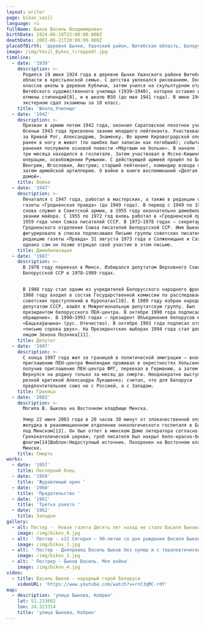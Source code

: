 ```yaml
---
layout: writer
page: bikav_vasil
language: ru
fullName: Быков Василь Владимирович
birthDate: 1924-06-18T22:00:00.000Z
deathDate: 2003-06-21T20:00:00.000Z
placeOfBirth: 'деревня Бычки, Ушачский район, Витебская область, Белорусская ССР, СССР'
image: /img/Vasil_Bykov_(cropped).jpg
timeline:
  - date: '1939'
    description: >-
      Родился 19 июня 1924 года в деревне Бычки Ушачского района Витебской
      области в крестьянской семье. С детства увлекался рисованием. Окончил 8
      классов школы в деревне Кубличи, затем учился на скульптурном отделении
      Витебского художественного училища (1939—1940), которое оставил из-за
      отмены стипендий[8], и в школе ФЗО (до мая 1941 года). В июне 1941 года
      экстерном сдал экзамены за 10 класс.
    title: 'Школа,Училище'
  - date: '1942'
    description: >-
      Призван в армию летом 1942 года, окончил Саратовское пехотное училище.
      Осенью 1943 года присвоено звание младшего лейтенанта. Участвовал в боях
      за Кривой Рог, Александрию, Знаменку. Во время Кировоградской операции
      ранен в ногу и живот (по ошибке был записан как погибший); события после
      ранения послужили основой повести «Мёртвым не больно». В начале 1944 года
      три месяца находился в госпитале. Затем участвовал в Ясско-Кишинёвской
      операции, освобождении Румынии. С действующей армией прошёл по Болгарии,
      Венгрии, Югославии, Австрии; старший лейтенант, командир взвода полковой,
      затем армейской артиллерии. О войне в книге воспоминаний «Долгая дорога
      домой».
    title: Война
  - date: '1947'
    description: >-
      Печатался с 1947 года, работал в мастерских, а также в редакции областной
      газеты «Гродненская правда» (до 1949 года). В период с 1949 по 1955 год
      снова служил в Советской армии, в 1955 году окончательно демобилизовался в
      звании майора. С 1955 по 1972 год вновь работал в «Гродненской правде». С
      1959 года член Союза писателей СССР. В 1972—1978 годах — секретарь
      Гродненского отделения Союза писателей Белорусской ССР. Имя Быкова
      фигурировало в списке подписавших Письмо группы советских писателей в
      редакцию газеты «Правда» 31 августа 1973 года о Солженицыне и Сахарове,
      однако сам он позже отрицал своё участие в этом письме.
    title: Демобилизация
  - date: '1987'
    description: >-
      В 1978 году переехал в Минск. Избирался депутатом Верховного Совета
      Белорусской ССР в 1978—1989 годах.


      В 1988 году стал одним из учредителей Белорусского народного фронта. В
      1988 году входил в состав Государственной комиссии по расследованию
      советских преступлений в Куропатах[10]. В 1989 году избран народным
      депутатом СССР, вошёл в Межрегиональную депутатскую группу. Был
      президентом белорусского ПЕН-центра. В октябре 1990 года подписал «Римское
      обращение». В 1990—1993 годах — президент Объединения белорусов мира
      «Бацькаўшчына» (рус. Отечество). В октябре 1993 года подписал открытое
      «письмо сорока двух». На Президентских выборах 1994 года стал доверенным
      лицом Зенона Позняка[11].
    title: Депутат
  - date: '1997'
    description: >-
      С конца 1997 года жил за границей в политической эмиграции — вначале по
      приглашению ПЕН-центра Финляндии проживал в окрестностях Хельсинки, затем,
      получив приглашение ПЕН-центра ФРГ, переехал в Германию, а затем в Чехию.
      Вернулся на родину только за месяц до смерти. Неоднократно выступал с
      резкой критикой Александра Лукашенко; считал, что для Беларуси
      предпочтительнее союз не с Россией, а с Западом.
    title: Граница
  - date: '2003'
    description: >-
      Могила В. Быкова на Восточном кладбище Минска.

      Умер 22 июня 2003 года в 20 часов 30 минут от злокачественной опухоли
      желудка в реанимационном отделении онкологического госпиталя в Боровлянах,
      под Минском[13]. Он был отпет в минском Доме литератора согласно обряду
      Грекокатолической церкви; гроб писателя был накрыт бело-красно-белым
      флагом[14]Шаблон:Недоступный источник. Похоронен на Восточном кладбище в
      Минске.
    title: Смерть
works:
  - date: '1957'
    title: Последний боец
  - date: '1959'
    title: 'Журавлиный крик '
  - date: '1960'
    title: 'Предательство '
  - date: '1961'
    title: 'Третья ракета '
  - date: '1962'
    title: Западня
gallery:
  - alt: Постер -  Новая газета Десять лет назад не стало Василя Быкова
    image: /img/bikov_0.jpg
  - alt: ' Постер - s13 Сегодня – 90-летие со дня рождения Василя Быкова'
    image: /img/bikov_2.jpg
  - alt: ' Постер - Дняпровец Василь Быков без купюр и с терапевтическим эффектом'
    image: /img/bikov_3.jpg
  - alt: ' Пострер - Быков Василь. Моя война'
    image: /img/bikov_4.jpg
video:
  - title: Василь Быков - народный герой Беларуси
    videoURL: 'https://www.youtube.com/watch?v=rnt3qMC-rdY'
map:
  - description: 'улица Быкова, Кобрин'
    lat: 52.233602
    lon: 24.323314
    title: 'улица Быкова, Кобрин'
---
```


